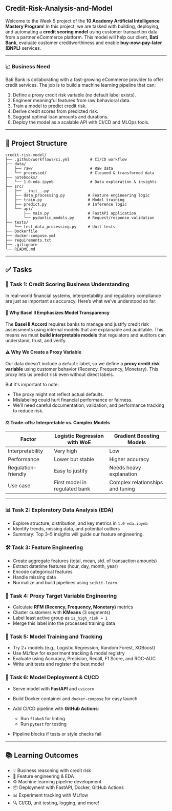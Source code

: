 ## Credit-Risk-Analysis-and-Model

Welcome to the Week 5 project of the **10 Academy Artificial Intelligence Mastery Program**! In this project, we are tasked with building, deploying, and automating a **credit scoring model** using customer transaction data from a partner eCommerce platform. This model will help our client, **Bati Bank**, evaluate customer creditworthiness and enable **buy-now-pay-later (BNPL)** services.

---

### 📈 Business Need

Bati Bank is collaborating with a fast-growing eCommerce provider to offer credit services. The job is to build a machine learning pipeline that can:

1. Define a proxy credit risk variable (no default label exists).
2. Engineer meaningful features from raw behavioral data.
3. Train a model to predict credit risk.
4. Derive credit scores from predicted risk.
5. Suggest optimal loan amounts and durations.
6. Deploy the model as a scalable API with CI/CD and MLOps tools.

---

## 📂 Project Structure

```
credit-risk-model/
├── .github/workflows/ci.yml         # CI/CD workflow
├── data/
│   ├── raw/                         # Raw data
│   └── processed/                   # Cleaned & transformed data
├── notebooks/
│   └── 1.0-eda.ipynb                # Data exploration & insights
├── src/
│   ├── __init__.py
│   ├── data_processing.py          # Feature engineering logic
│   ├── train.py                    # Model training
│   ├── predict.py                  # Inference logic
│   └── api/
│       ├── main.py                 # FastAPI application
│       └── pydantic_models.py      # Request/response validation
├── tests/
│   └── test_data_processing.py     # Unit tests
├── Dockerfile
├── docker-compose.yml
├── requirements.txt
├── .gitignore
└── README.md
```

---

## ✅ Tasks

### 🧠 Task 1: Credit Scoring Business Understanding

In real-world financial systems, interpretability and regulatory compliance are just as important as accuracy. Here’s what we’ve understood so far:

#### 📘 Why Basel II Emphasizes Model Transparency

The **Basel II Accord** requires banks to manage and justify credit risk assessments using internal models that are explainable and auditable. This means we must **build interpretable models** that regulators and auditors can understand, trust, and verify.

#### ⚠️ Why We Create a Proxy Variable

Our data doesn’t include a `default` label, so we define a **proxy credit risk variable** using customer behavior (Recency, Frequency, Monetary). This proxy lets us predict risk even without direct labels.

But it's important to note:

* The proxy might not reflect actual defaults.
* Mislabeling could hurt financial performance or fairness.
* We’ll need careful documentation, validation, and performance tracking to reduce risk.

#### ⚖️ Trade-offs: Interpretable vs. Complex Models

| Factor              | Logistic Regression with WoE  | Gradient Boosting Models         |
| ------------------- | ----------------------------- | -------------------------------- |
| Interpretability    | Very high                     |   Low                            |
| Performance         | Lower but stable              |   Higher accuracy                |
| Regulation-friendly | Easy to justify               |   Needs heavy explanation        |
| Use case            | First model in regulated bank | Complex relationships and tuning |

---

### 📊 Task 2: Exploratory Data Analysis (EDA)

* Explore structure, distribution, and key metrics in `1.0-eda.ipynb`
* Identify trends, missing data, and potential outliers
* Summary: Top 3–5 insights will guide our feature engineering.

### 🛠 Task 3: Feature Engineering

* Create aggregate features (total, mean, std. of transaction amounts)
* Extract datetime features (hour, day, month, year)
* Encode categorical features
* Handle missing data
* Normalize and build pipelines using `scikit-learn`

### 🎯 Task 4: Proxy Target Variable Engineering

* Calculate **RFM (Recency, Frequency, Monetary)** metrics
* Cluster customers with **KMeans** (3 segments)
* Label least active group as `is_high_risk = 1`
* Merge this label into the processed training data

### 🤖 Task 5: Model Training and Tracking

* Try 2+ models (e.g., Logistic Regression, Random Forest, XGBoost)
* Use MLflow for experiment tracking & model registry
* Evaluate using Accuracy, Precision, Recall, F1 Score, and ROC-AUC
* Write unit tests and register the best model

### 🚀 Task 6: Model Deployment & CI/CD

* Serve model with **FastAPI** and `uvicorn`
* Build Docker container and `docker-compose` for easy launch
* Add CI/CD pipeline with **GitHub Actions**:

  * Run `flake8` for linting
  * Run `pytest` for testing
* Pipeline blocks if tests or style checks fail

---

## 📚 Learning Outcomes

* 💡 Business reasoning with credit risk
* 🧼 Feature engineering & EDA
* ⚙️ Machine learning pipeline development
* 📦 Deployment with FastAPI, Docker, GitHub Actions
* 📊 Experiment tracking with MLflow
* 🔍 CI/CD, unit testing, logging, and more!
